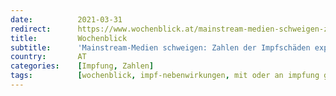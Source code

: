 ```yaml
---
date:          2021-03-31
redirect:      https://www.wochenblick.at/mainstream-medien-schweigen-zahlen-der-impfschaeden-explodieren/
title:         Wochenblick
subtitle:      'Mainstream-Medien schweigen: Zahlen der Impfschäden explodieren'
country:       AT
categories:    [Impfung, Zahlen]
tags:          [wochenblick, impf-nebenwirkungen, mit oder an impfung gestorben, manipulation]
---
```


